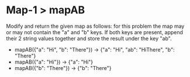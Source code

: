 # Map-1 > mapAB

Modify and return the given map as follows: for this problem the map may or may not contain the "a" and "b" keys. If both keys are present, append their 2 string values together and store the result under the key "ab".

- mapAB({"a": "Hi", "b": "There"}) → {"a": "Hi", "ab": "HiThere", "b": "There"}
- mapAB({"a": "Hi"}) → {"a": "Hi"}
- mapAB({"b": "There"}) → {"b": "There"}